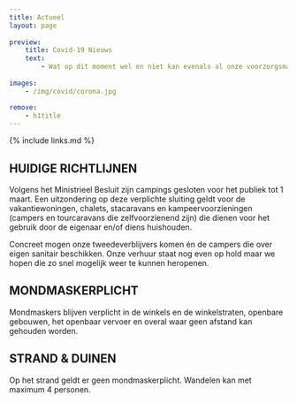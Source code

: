 ```yaml
---
title: Actueel
layout: page
    
preview:
    title: Covid-19 Nieuws
    text:
        - Wat op dit moment wel en niet kan evenals al onze voorzorgsmaatregelen en richtlijnen zetten we graag op een rijtje.
        
images: 
    - /img/covid/corona.jpg

remove:
    - h1title
---
```


{% include links.md %}

## HUIDIGE RICHTLIJNEN
Volgens het Ministrieel Besluit zijn campings gesloten voor het publiek tot 1 maart. Een uitzondering op deze verplichte sluiting geldt voor de vakantiewoningen, chalets, stacaravans en kampeervoorzieningen (campers en tourcaravans die zelfvoorzienend zijn) die dienen voor het gebruik door de eigenaar en/of diens huishouden.

Concreet mogen onze tweedeverblijvers komen én de campers die over eigen sanitair beschikken. Onze verhuur staat nog even op hold maar we hopen die zo snel mogelijk weer te kunnen heropenen.
 

## MONDMASKERPLICHT
Mondmaskers blijven verplicht in de winkels en de winkelstraten, openbare gebouwen,  het openbaar vervoer en overal waar geen afstand kan gehouden worden.


## STRAND & DUINEN
Op het strand geldt er geen mondmaskerplicht. Wandelen kan met maximum 4 personen.
